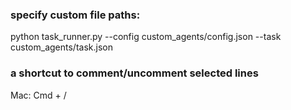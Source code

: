



### specify custom file paths:
python task_runner.py --config custom_agents/config.json --task custom_agents/task.json

### a shortcut to comment/uncomment selected lines 
Mac: Cmd + /